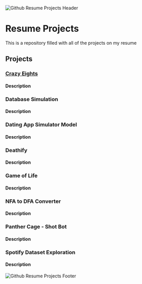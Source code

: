 ![Github Resume Projects Header](https://github.com/pontheazahraii/ResumeProjects/assets/96713419/8b3c9246-09fe-46df-996b-8b50f5e996ba)

# Resume Projects
This is a repository filled with all of the projects on my resume

## Projects
### [Crazy Eights]() 
#### Description

### Database Simulation 
#### Description

### Dating App Simulator Model
#### Description

### Deathify 
#### Description

### Game of Life 
#### Description

### NFA to DFA Converter
#### Description

### Panther Cage - Shot Bot 
#### Description

### Spotify Dataset Exploration
#### Description

![Github Resume Projects Footer](https://github.com/pontheazahraii/ResumeProjects/assets/96713419/99f00b68-4e77-47e7-9354-0004e06c558a)

